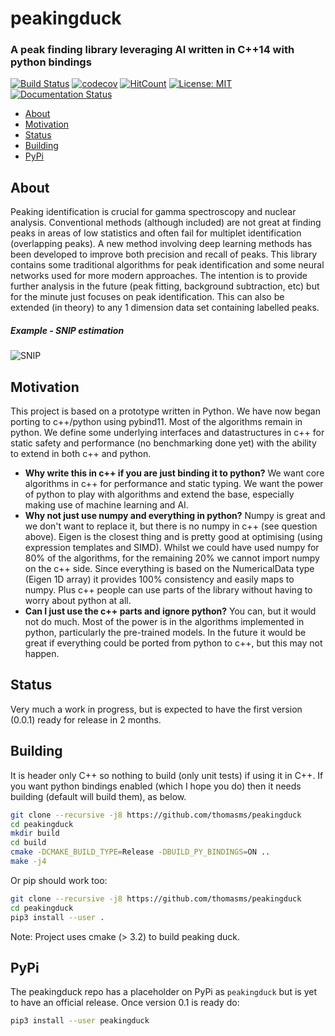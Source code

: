 # peakingduck


### A peak finding library leveraging AI written in C++14 with python bindings

[![Build Status](https://api.travis-ci.com/thomasms/peakingduck.svg?branch=master)](https://travis-ci.com/thomasms/peakingduck)
[![codecov](https://codecov.io/gh/thomasms/peakingduck/branch/master/graph/badge.svg)](https://codecov.io/gh/thomasms/peakingduck)
[![HitCount](http://hits.dwyl.io/thomasms/peakingduck.svg)](http://hits.dwyl.io/thomasms/peakingduck)
[![License: MIT](https://img.shields.io/badge/License-MIT-yellow.svg)](https://opensource.org/licenses/MIT)
[![Documentation Status](https://readthedocs.org/projects/peakingduck/badge/?version=latest)](https://peakingduck.readthedocs.io/en/latest/?badge=latest)

- [About](#about)
- [Motivation](#motivation)
- [Status](#status)
- [Building](#building)
- [PyPi](#pypi)

About
------
Peaking identification is crucial for gamma spectroscopy and nuclear analysis. Conventional methods (although included) are not great at finding peaks in areas of low statistics and often fail for multiplet identification (overlapping peaks). A new method involving deep learning methods has been developed to improve both precision and recall of peaks. This library contains some traditional algorithms for peak identification and some neural networks used for more modern approaches. The intention is to provide further analysis in the future (peak fitting, background subtraction, etc) but for the minute just focuses on peak identification. This can also be extended (in theory) to any 1 dimension data set containing labelled peaks.

##### Example - SNIP estimation
![SNIP](https://github.com/thomasms/peakingduck/blob/master/figures/sample.png)

Motivation
------
This project is based on a prototype written in Python. We have now began porting to c++/python using pybind11. Most of the algorithms remain in python. We define some underlying interfaces and datastructures in c++ for static safety and performance (no benchmarking done yet) with the ability to extend in both c++ and python.
- **Why write this in c++ if you are just binding it to python?** We want core algorithms in c++ for performance and static typing. We want the power of python to play with algorithms and extend the base, especially making use of machine learning and AI.
- **Why not just use numpy and everything in python?** Numpy is great and we don't want to replace it, but there is no numpy in c++ (see question above). Eigen is the closest thing and is pretty good at optimising (using expression templates and SIMD). Whilst we could have used numpy for 80% of the algorithms, for the remaining 20% we cannot import numpy on the c++ side. Since everything is based on the NumericalData type (Eigen 1D array) it provides 100% consistency and easily maps to numpy. Plus c++ people can use parts of the library without having to worry about python at all.
- **Can I just use the c++ parts and ignore python?** You can, but it would not do much. Most of the power is in the algorithms implemented in python, particularly the pre-trained models. In the future it would be great if everything could be ported from python to c++, but this may not happen.

Status
------
Very much a work in progress, but is expected to have the first version (0.0.1) ready for release in 2 months.

Building
------
It is header only C++ so nothing to build (only unit tests) if using it in C++. 
If you want python bindings enabled (which I hope you do) then it needs building (default will build them), as below.
```bash
git clone --recursive -j8 https://github.com/thomasms/peakingduck
cd peakingduck
mkdir build
cd build
cmake -DCMAKE_BUILD_TYPE=Release -DBUILD_PY_BINDINGS=ON ..
make -j4
```
Or pip should work too:
```bash
git clone --recursive -j8 https://github.com/thomasms/peakingduck
cd peakingduck
pip3 install --user .
```

Note: Project uses cmake (> 3.2) to build peaking duck.

PyPi
------
The peakingduck repo has a placeholder on PyPi as ```peakingduck``` but is yet to have an official release. Once version 0.1 is ready do:

```bash
pip3 install --user peakingduck
```
